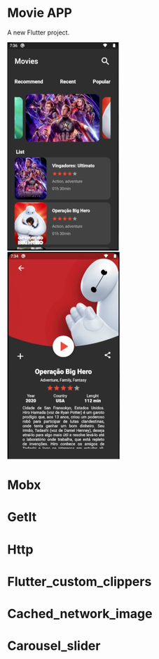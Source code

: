 # Movie APP

A new Flutter project.

![Screenshot](movie1.jpeg)
![Screenshot](movie2.jpeg)

# Mobx
# GetIt
# Http
# Flutter_custom_clippers
# Cached_network_image
# Carousel_slider

